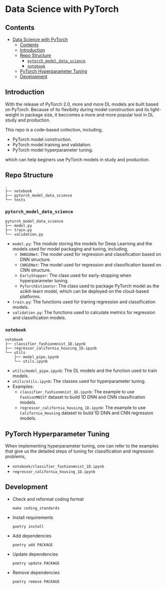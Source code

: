 # Data Science with PyTorch

## Contents

- [Data Science with PyTorch](#data-science-with-pytorch)
  - [Contents](#contents)
  - [Introduction](#introduction)
  - [Repo Structure](#repo-structure)
    - [`pytorch_model_data_science`](#pytorch_model_data_science)
    - [`notebook`](#notebook)
  - [PyTorch Hyperparameter Tuning](#pytorch-hyperparameter-tuning)
  - [Development](#development)

## Introduction

With the release of PyTorch 2.0, more and more DL models are built based on PyTorch. Because of its flexibilty during model construction and its light-weight in package size, it beccomes a more and more popular tool in DL study and production.

This repo is a code-based collection, including, 

* PyTorch model construction.
* PyTorch model training and validation.
* PyTorch model hyperparameter tuning.

which can help beginers use PyTorch models in study and production.

## Repo Structure

```
.
├── notebook
├── pytorch_model_data_science
└── tests
```

### `pytorch_model_data_science`

```
pytorch_model_data_science
├── model.py
├── train.py
└── validation.py
```

* `model.py`: The module storing the models for Deep Learning and the models 
  used for model packaging and tuning, including,
    * `DNN1DNet`: The model used for regression and classification based on DNN
      structure.
    * `CNN1DNet`: The model used for regression and classification based on CNN
      structure.
    * `EarlyStopper`: The class used for early-stopping when hyperparameter 
      tuning.
    * `PyTorchEstimator`: The class used to package PyTorch model as the 
      scikit-learn model, which can be deployed on the cloud-based platforms.
* `train.py`: The functions used for traning regression and classification 
  models.
* `validation.py`: The functions used to calculate metrics for regression and
  classification models.

### `notebook`

```
notebook
├── classifier_fashionmnist_1D.ipynb
├── regressor_california_housing_1D.ipynb
└── utils
    ├── model_pipe.ipynb
    └── utils.ipynb
```

* `utils/model_pipe.ipynb`: The DL models and the function used to train models.
* `utils/utils.ipynb`: The classes used for hyperparameter tuning.
* Examples:
  * `classifier_fashionmnist_1D.ipynb`: The example to use `FashionMNIST` 
    dataset to build 1D DNN and CNN classification models.
  * `regressor_california_housing_1D.ipynb`: The example to use 
    `California_Housing` dataset to build 1D DNN and CNN regression models.

## PyTorch Hyperparameter Tuning

When implementing hyperparameter tuning, one can refer to the examples that give
us the detailed steps of tuning for classification and regression problems, 

* `notebook/classifier_fashionmnist_1D.ipynb`
* `regressor_california_housing_1D.ipynb`

## Development

* Check and reformat coding format

    ```
    make coding_standards
    ```

* Install requirements

    ```
    poetry install
    ```

* Add dependencies

    ```
    poetry add PACKAGE
    ```

* Update dependencies

    ```
    poetry update PACKAGE
    ```

* Remove dependencies

    ```
    poetry remove PACKAGE
    ```